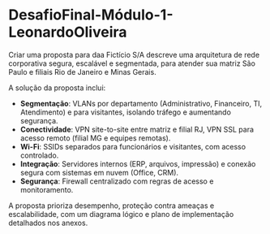 # DesafioFinal-Módulo-1-LeonardoOliveira
Criar uma proposta para daa Fictício S/A descreve uma arquitetura de rede corporativa segura, escalável e segmentada, para atender sua matriz São Paulo e filiais Rio de Janeiro e Minas Gerais. 

A solução da proposta inclui:

- **Segmentação**: VLANs por departamento (Administrativo, Financeiro, TI, Atendimento) e para visitantes, isolando tráfego e aumentando segurança.
- **Conectividade**: VPN site-to-site entre matriz e filial RJ, VPN SSL para acesso remoto (filial MG e equipes remotas).
- **Wi-Fi**: SSIDs separados para funcionários e visitantes, com acesso controlado.
- **Integração**: Servidores internos (ERP, arquivos, impressão) e conexão segura com sistemas em nuvem (Office, CRM).
- **Segurança**: Firewall centralizado com regras de acesso e monitoramento.

A proposta prioriza desempenho, proteção contra ameaças e escalabilidade, com um diagrama lógico e plano de implementação detalhados nos anexos.
